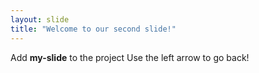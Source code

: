 ```yaml
---
layout: slide
title: "Welcome to our second slide!"
---
```

Add **my-slide** to the project 
Use the left arrow to go back!
